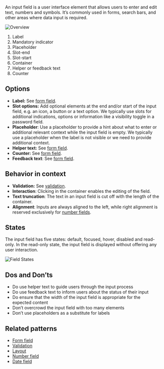 An input field is a user interface element that allows users to enter and edit text, numbers and symbols. It’s commonly used in forms, search bars, and other areas where data input is required.

![Overview](https://www.figma.com/design/wEptRgAezDU1z80Cn3eZ0o/iX-Pattern-Illustrations?node-id=3054-593&t=6gU2IFkPWR943af8-4)

1. Label
2. Mandatory indicator
3. Placeholder
4. Slot-end
5. Slot-start
6. Container
7. Helper or feedback text
8. Counter
## Options

- **Label:** See [form field](forms-field.md).
- **Slot options:** Add optional elements at the end and/or start of the input field, e.g. an icon, a button or a text option. We typically use slots for additional indications, options or information like a visibility toggle in a password field.
- **Placeholder**: Use a placeholder to provide a hint about what to enter or additional relevant context while the input field is empty. We typically use a placeholder when the label is not visible or we need to provide additional context.
- **Helper text:** See [form field](forms-field.md).
- **Counter:** See [form field](forms-field.md).
- **Feedback text**: See [form field](forms-field.md).
## Behavior in context

- **Validation:** See [validation](forms-validation.md).
- **Interaction**: Clicking in the container enables the editing of the field.
- **Text truncation**: The text in an input field is cut off with the length of the container.
- **Alignment**: Inputs are always aligned to the left, while right alignment is reserved exclusively for [number fields](number-input,md).
## States

The input field has five states: default, focused, hover, disabled and read-only. In the read-only state, the input field is displayed without offering any user interaction.

![Field States](https://www.figma.com/design/wEptRgAezDU1z80Cn3eZ0o/iX-Pattern-Illustrations?node-id=3198-7167&t=EBVCuGpWXmdVYgeZ-4)
## Dos and Don’ts

- Do use helper text to guide users through the input process
- Do use feedback text to inform users about the status of their input
- Do ensure that the width of the input field is appropriate for the expected content
- Don’t overcrowd the input field with too many elements
- Don’t use placeholders as a substitute for labels

## Related patterns

- [Form field](forms-field.md)
- [Validation](forms-validation.md)
- [Layout](forms-layout.md)
- [Number field](number-field.md)
- [Date field](date-field.md)